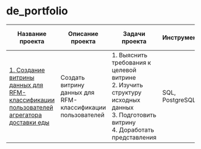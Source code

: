 # de_portfolio

|Название проекта|Описание проекта|Задачи проекта| Инструменты   | Навыки                    | Ключевые слова проекта | 
|----------------|----------------|--------------|---------------|---------------------------|------------------------|
|[1. Создание витрины данных для RFM-классификации пользователей агрегатора  доставки еды](https://github.com/m-ks-m/de_portfolio/tree/4b8ae38c036edc682304a48eb198ad92e875ca25/1.%20%D0%A1%D0%BE%D0%B7%D0%B4%D0%B0%D0%BD%D0%B8%D0%B5%20%D0%B2%D0%B8%D1%82%D1%80%D0%B8%D0%BD%D1%8B%20%D0%B4%D0%B0%D0%BD%D0%BD%D1%8B%D1%85%20%D0%B4%D0%BB%D1%8F%20RFM-%D0%BA%D0%BB%D0%B0%D1%81%D1%81%D0%B8%D1%84%D0%B8%D0%BA%D0%B0%D1%86%D0%B8%D0%B8) |Создать витрину данных для RFM-классификации пользователей|1. Выяснить требования к целевой витрине<br>2. Изучить структуру исходных данных<br>3. Подготовить витрину<br>4. Доработать представления |SQL, PostgreSQL|-построение витрин данных<br>-проверка качества данных  |Data Quality, Data Marts, SQL |
